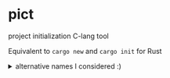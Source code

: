 # pict
project initialization C-lang tool

Equivalent to `cargo new` and `cargo init` for Rust

<details>
    <summary>alternative names I considered :)</summary>
    <ul>
        <li>`cute`, `cutie` &mdash; *C uti*ls</li>
        <li>`utilicy` (pronounced "utili-C")</li>
    </ul>
</details>
